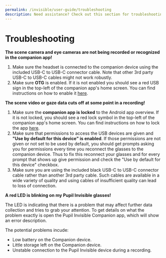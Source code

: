 ```yaml
---
permalink: /invisible/user-guide/troubleshooting
description: Need assistance? Check out this section for troubleshooting with Pupil Invisible. 
---
```


# Troubleshooting
**The scene camera and eye cameras are not being recorded or recognized in the companion app!**

1. Make sure the headset is connected to the companion device using the
   included USB-C to USB-C connector cable. Note that other 3rd party
   USB-C to USB-C cables might not work robustly.
2. Make sure **OTG** is enabled. If it is not enabled you should see a red USB sign in the top-left of the companion app's home screen. You can find instructions on how to enable it [here](/invisible/user-guide/invisible-companion-app/#enable-otg "Pupil Invisible Companion OnePlus Enable OTG").

**The scene video or gaze data cuts off at some point in a recording!**

1. Make sure the **companion app is locked** to the Android app overview. If it is not locked, you should see a red lock symbol in the top-left of the companion app's home screen. You can find instructions on how to lock the app [here](/invisible/user-guide/invisible-companion-app/#enable-application-lock "Pupil Invisible Companion OnePlus App Lock").
2. Make sure that permissions to access the USB devices are given and **"Use by default for this device" is enabled**. If those permissions are not given or not set to be used by default, you should get prompts asking you for permissions every time you reconnect the glasses to the companion device. Thus to fix this reconnect your glasses and for every prompt that shows up give permission and check the "Use by default for this device" checkbox.
3. Make sure you are using the included black USB-C to USB-C connector
   cable rather than another 3rd party cable. Such cables are available
   in a wide variety of quality and using cables of insufficient quality
   can lead to loss of connection.

**A red LED is blinking on my Pupil Invisible glasses!**

The LED is indicating that there is a problem that may affect further data collection and tries to grab your attention. To get details on what the problem exactly is open the Pupil Invisible Companion app, which will show an error description.

The potential problems incude:
- Low battery on the Companion device.
- Little storage left on the Companion device.
- Unstable connection to the Pupil Invisible device during a recording.